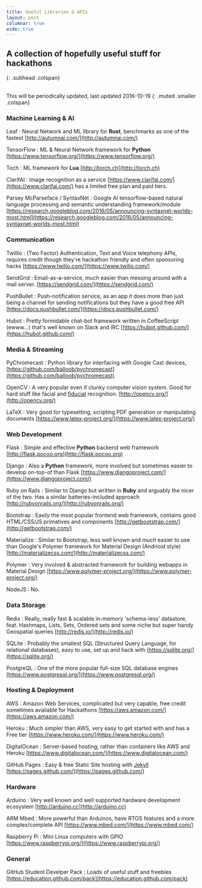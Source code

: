 ```yaml
---
title: Useful Libraries & APIs
layout: post
columnar: true
wide: true
---
```


## A collection of hopefully useful stuff for hackathons
{: .subhead .colspan}

<br>
This will be periodically updated, last updated 2016-10-19
{: .muted .smaller .colspan}


### Machine Learning & AI

Leaf
: Neural Network and ML library for **Rust**, benchmarks as one of the fastest [http://autumnai.com/](http://autumnai.com/)

TensorFlow
: ML & Neural Network framework for **Python** [https://www.tensorflow.org/](https://www.tensorflow.org/)

Toch
: ML framework for **Lua** [http://torch.ch](http://torch.ch)

ClarifAI
: Image recognition as a service [https://www.clarifai.com/](https://www.clarifai.com/) has a limited free plan and paid tiers.

Parsey McParseface / SyntaxNet
: Google AI tensorflow-based natural language processing and semantic understanding framework/module [https://research.googleblog.com/2016/05/announcing-syntaxnet-worlds-most.html](https://research.googleblog.com/2016/05/announcing-syntaxnet-worlds-most.html)


### Communication

Twillio
: (Two Factor) Authentication, Text and Voice telephony APIs, requires credit though they're hackathon friendly and often sponsoring hacks [https://www.twilio.com/](https://www.twilio.com/)

SendGrid
: Email-as-a-service, *much* easier than messing around with a mail server. [https://sendgrid.com/](https://sendgrid.com/)

PushBullet
: Push-notification service, as an app it does more than just being a channel for sending notifications but they have a good free API [https://docs.pushbullet.com/](https://docs.pushbullet.com/)

Hubot
: Pretty formidable chat-bot framework written in CoffeeScript (ewww...) that's well known on Slack and IRC [https://hubot.github.com/](https://hubot.github.com/)


### Media & Streaming

PyChromecast
: Python library for interfacing with Google Cast devices, [https://github.com/balloob/pychromecast](https://github.com/balloob/pychromecast)

OpenCV
: A very popular even if clunky computer vision system. Good for hard stuff like facial and [fiducial](https://en.wikipedia.org/wiki/Fiducial_marker) recognition. [http://opencv.org/](http://opencv.org/)

LaTeX
: Very good for typesetting, scripting PDF generation or manipulating documents [https://www.latex-project.org/](https://www.latex-project.org/)


### Web Development

Flask
: Simple and effective **Python** backend web framework [http://flask.pocoo.org](http://flask.pocoo.org)

Django
: Also a **Python** framework, more involved but sometimes easier to develop on-top-of than Flask [https://www.djangoproject.com/](https://www.djangoproject.com/)

Ruby on Rails
: Similar to Django but written in **Ruby** and arguably the nicer of the two. Has a similar batteries-included approach [http://rubyonrails.org/](http://rubyonrails.org/)

Bootstrap
: Easily the most popular frontend web framework, contains good HTML/CSS/JS primatives and components [http://getbootstrap.com/](http://getbootstrap.com/)

Materialize
: Similar to Bootstrap, less well known and *much* easier to use than Google's Polymer framework for Material Design (Andrioid style) [http://materializecss.com/](http://materializecss.com/)

Polymer
: Very involved & abstracted framework for building webapps in Material Design [https://www.polymer-project.org/](https://www.polymer-project.org/)

NodeJS
: No.


### Data Storage

Redis
: Really, really fast & scalable in-memory 'schema-less' datastore, feat. Hashmaps, Lists, Sets, Ordered sets and some niche but super handy Geospatial queries [http://redis.io/](http://redis.io/)

SQLite
: Probably the smallest SQL (Structured Query Language, for relational databases), easy to use, set up and hack with [https://sqlite.org/](https://sqlite.org/)

PostgreQL
: One of the more popular full-size SQL database engines [https://www.postgresql.org/](https://www.postgresql.org/)


### Hosting & Deployment

AWS
: Amazon Web Services, complicated but very capable, free credit sometimes available for Hackathons [https://aws.amazon.com/](https://aws.amazon.com/)

Heroku
: Much simpler than AWS, very easy to get started with and has a Free tier [https://www.heroku.com/](https://www.heroku.com/)

DigitalOcean
: Server-based hosting, rather than containers like AWS and Heroku [https://www.digitalocean.com/](https://www.digitalocean.com/)

GitHub Pages
: Easy & free Static Site hosting with [Jekyll](https://jekyllrb.com/) [https://pages.github.com/](https://pages.github.com/)


### Hardware

Arduino
: Very well known and well supported hardware development ecosystem [http://arduino.cc](http://arduino.cc)

ARM Mbed
: More powerful than Arduinos, have RTOS features and a more complex/complete API [https://www.mbed.com/](https://www.mbed.com/)

Raspberry Pi
: Mini Linux computers with GPIO [https://www.raspberrypi.org/](https://www.raspberrypi.org/)


### General

GitHub Student Develper Pack
: Loads of useful stuff and freebies [https://education.github.com/pack](https://education.github.com/pack)

